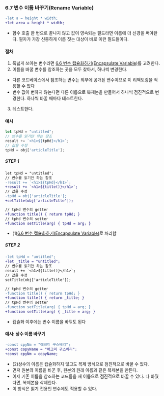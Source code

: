 ### 6.7 변수 이름 바꾸기(Rename Variable)
```diff
-let a = height * width;
+let area = height * width;
```
- 함수 호출 한 번으로 끝나지 않고 값이 영속되는 필드라면 이름에 더 신경을 써야한다. 필자가 가장 신중하게 이름 짓는 대상이 바로 이런 필드들이다.
#### 절차
1. 폭넓게 쓰이는 변수라면 [6.6 변수 캡슐화하기(Encapsulate Variable)]()를 고려한다.
2. 이름을 바꿀 변수를 참조하는 곳을 모두 찾아서, 하나씩 변경한다.
  - 다른 코드베이스에서 참조하는 변수는 외부에 공개된 변수이므로 이 리팩토링을 적용할 수 없다
  - 변수 값이 변하지 않는다면 다른 이름으로 복제본을 만들어서 하나씩 점진적으로 변경한다. 하나씩 바꿀 때마다 테스트한다.
3. 테스트한다.
#### 예시
``` javascript
let tpHd = "untitled";
// 변수를 읽기만 하는 참조
result += `<h1>${tpHd}</h1>`;
// 값을 수정
tpHd = obj['articleTitle'];
```
##### STEP 1
``` diff
let tpHd = "untitled";
// 변수를 읽기만 하는 참조
-result += `<h1>${tpHd}</h1>`;
+result += `<h1>${title()}</h1>`;
// 값을 수정
-tpHd = obj['articleTitle'];
+setTitle(obj['articleTitle']);

// tpHd 변수의 getter
+function title() { return tpHd; }
// tpHd 변수의 setter
+function setTitle(arg) { tpHd = arg; }
```
- (1)[6.6 변수 캡슐화하기(Encapsulate Variable)]()로 처리함
##### STEP 2
``` diff
-let tpHd = "untitled";
+let _title = "untitled";
// 변수를 읽기만 하는 참조
result += `<h1>${title()}</h1>`;
// 값을 수정
setTitle(obj['articleTitle']);

// tpHd 변수의 getter
-function title() { return tpHd; }
+function title() { return _title; }
// tpHd 변수의 setter
-function setTitle(arg) { tpHd = arg; }
+function setTitle(arg) { _title = arg; }
```
- 캡슐화 이후에는 변수 이름을 바꿔도 된다
#### 예시: 상수 이름 바꾸기
``` diff
-const cpyNm = "애크미 구스베리";
+const copyName = "애크미 구스베리";
+const cpyNm = copyName;
```
- (2)상수의 이름은 캡슐화하지 않고도 복제 방식으로 점진적으로 바꿀 수 있다.
- 먼저 원본의 이름을 바꾼 후, 원본의 원래 이름과 같은 복제본을 만든다.
- 이제 기존 이름을 참조하는 코드들을 새 이름으로 점진적으로 바꿀 수 있다. 다 바꿨다면, 복제본을 삭제한다.
- 이 방식은 읽기 전용인 변수에도 적용할 수 있다.